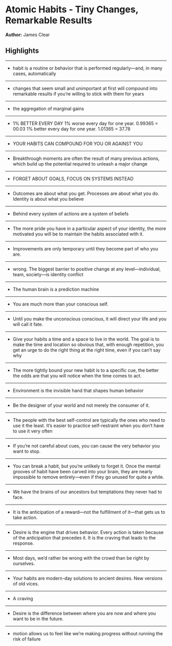 # Atomic Habits - Tiny Changes, Remarkable Results  
**Author:** James Clear

## Highlights

---

- habit is a routine or behavior that is performed regularly—and, in many cases, automatically

---

- changes that seem small and unimportant at first will compound into remarkable results if you’re willing to stick with them for years

---

- the aggregation of marginal gains

---

- 1% BETTER EVERY DAY
1% worse every day for one year.  0.99365 &#x3D; 00.03
1% better every day for one year.  1.01365 &#x3D; 37.78

---

- YOUR HABITS CAN COMPOUND FOR YOU OR AGAINST YOU

---

- Breakthrough moments are often the result of many previous actions, which build up the potential required to unleash a major change

---

- FORGET ABOUT GOALS, FOCUS ON SYSTEMS INSTEAD

---

- Outcomes are about what you get. Processes are about what you do. Identity is about what you believe

---

- Behind every system of actions are a system of beliefs

---

- The more pride you have in a particular aspect of your identity, the more motivated you will be to maintain the habits associated with it.

---

- Improvements are only temporary until they become part of who you are.

---

- wrong. The biggest barrier to positive change at any level—individual, team, society—is identity conflict

---

- The human brain is a prediction machine

---

- You are much more than your conscious self.

---

- Until you make the unconscious conscious, it will direct your life and you will call it fate.

---

- Give your habits a time and a space to live in the world. The goal is to make the time and location so obvious that, with enough repetition, you get an urge to do the right thing at the right time, even if you can’t say why

---

- The more tightly bound your new habit is to a specific cue, the better the odds are that you will notice when the time comes to act.

---

- Environment is the invisible hand that shapes human behavior

---

- Be the designer of your world and not merely the consumer of it.

---

- The people with the best self-control are typically the ones who need to use it the least. It’s easier to practice self-restraint when you don’t have to use it very often

---

- If you’re not careful about cues, you can cause the very behavior you want to stop.

---

- You can break a habit, but you’re unlikely to forget it. Once the mental grooves of habit have been carved into your brain, they are nearly impossible to remove entirely—even if they go unused for quite a while.

---

- We have the brains of our ancestors but temptations they never had to face.

---

- It is the anticipation of a reward—not the fulfillment of it—that gets us to take action.

---

- Desire is the engine that drives behavior. Every action is taken because of the anticipation that precedes it. It is the craving that leads to the response.

---

- Most days, we’d rather be wrong with the crowd than be right by ourselves.

---

- Your habits are modern-day solutions to ancient desires. New versions of old vices.

---

- A craving

---

- Desire is the difference between where you are now and where you want to be in the future.

---

- motion allows us to feel like we’re making progress without running the risk of failure

